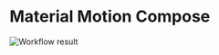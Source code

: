 # Material Motion Compose

![Workflow result](https://github.com/fornewid/material-motion-compose/workflows/Check/badge.svg)
